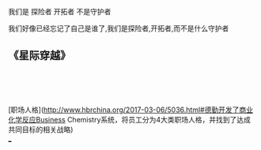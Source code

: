 
我们是 探险者 开拓者 不是守护者

我们好像已经忘记了自己是谁了,我们是探险者,开拓者,而不是什么守护者

《星际穿越》
-

<br><br><br><br>
[职场人格](http://www.hbrchina.org/2017-03-06/5036.html#德勤开发了商业化学反应Business Chemistry系统，将员工分为4大类职场人格，并找到了达成共同目标的相关战略) <br>[_](http://www.hbrchina.org/2017-03-27/5094.html#开拓者注重可能性,守护者注重稳定,推动者注重挑战,整合者注重联系)

